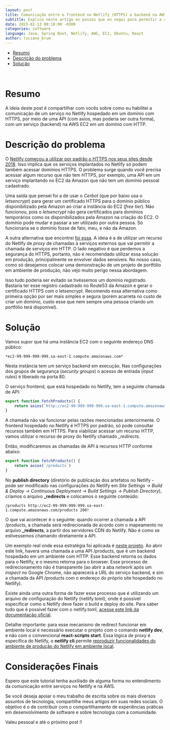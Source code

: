 ```yaml
---
layout: post
title: Comunicação entre o frontend no Netlify (HTTPS) e backend na AWS EC2 (HTTP)
subtitle: Explico neste artigo os passos que eu segui para permitir a comunicação de um serviço no Netlify (por padrão em HTTPS) e um serviço na Amazon EC2 (free tier).
date: 2023-02-13 00:10:00 -0300
categories: software
language: Java, Spring Boot, Netlify, AWS, EC2, Ubuntu, React
author: luciano_brum
---
```


- [Resumo](#resumo)
- [Descrição do problema](#descrição-do-problema)
- [Solução](#solução)
<br>

# Resumo

A ideia deste post é compartilhar com vocês sobre como eu habilitei a comunicação de um serviço no Netlify hospedado em um domínio com HTTPS, por meio de uma API (com axios, mas poderia ser outra forma), com um serviço (backend) na AWS EC2 em um domínio com HTTP.

# Descrição do problema

O [Netlify começou a utilizar por padrão o HTTPS nos seus sites desde 2018](https://www.netlify.com/blog/2018/07/02/all-new-sites-on-netlify-are-https-by-default/). Isso implica que os serviços implantados no Netlify só podem também acessar domínios HTTPS. O problema surge quando você precisa acessar algum recurso que não tem HTTPS, por exemplo, uma API em um serviço implantando no EC2 da Amazon que não tem um domínio pessoal cadastrado. 

Uma saída que pensei foi a de usar o *Cerbot* (que por baixo usa o *letsencrypt*) para gerar um certificado HTTPS para o domínio público disponibilizado pela Amazon ao criar a instância do EC2 (*free tier*). Não funcionou, pois o *letsencrypt* não gera certificados para domínios temporários como os disponibilizados pela Amazon na criação do EC2. O domínio pode mudar e passar a ser utilizado por outra pessoa. Só funcionaria se o domínio fosse de fato, meu, e não da Amazon. 

A outra alternativa que encontrei [foi essa](https://github.com/netlify/cli/issues/158#issuecomment-540140129). A ideia é a de utilizar um recurso do Netlify de *proxy* de chamadas à serviços externos que vai permitir a chamada de serviços em HTTP. O lado negativo é que perdemos a segurança do HTTPS, portanto, não é recomendado utilizar essa solução em produção, principalmente se envolver dados sensíveis. No nosso caso, como só desejamos colocar uma demonstração de um projeto de portfólio em ambiente de produção, não vejo muito perigo nessa abordagem. 

Isso tudo poderia ser evitado se tivéssemos um domínio registrado. Bastaria ter esse registro cadastrado no Route53 da Amazon e gerar o certificado HTTPS com o letsencrypt. Recomendo essa alternativa como primeira opção por ser mais simples e segura (porém acarreta no custo de criar um domínio, custo esse que nem sempre uma pessoa criando um portfólio terá disponível). 

# Solução

Vamos supor que há uma instância EC2 com o seguinte endereço DNS público:

```
*ec2-99-999-999-999.sa-east-1.compute.amazonaws.com*
```

Nesta instância tem um serviço backend em execução. Nas configurações dos grupos de segurança (*security groups*) o acesso de entrada (*input rules*) é liberado na porta 80. 

O serviço frontend, que está hospedado no Netlify, tem a seguinte chamada de API:

```javascript
export function fetchProducts() {
    return axios(`http://ec2-99-999-999-999.sa-east-1.compute.amazonaws.com/products`)
}
```

A chamada não vai funcionar pelas razões mencionadas anteriormente. O frontend hospedado no Netlify é HTTPS por padrão, só pode consultar recursos também em HTTPS. Para viabilizar acessar um recurso HTTP, vamos utilizar o recurso de proxy do Netlify chamado *_redirects*.

Então, modificaremos as chamadas de API à recursos HTTP conforme abaixo:

```javascript
export function fetchProducts() {
    return axios(`/products`)
}
```

No **publish directory** (diretório de publicação dos artefatos no Netlify - pode ser modificado nas configurações do Netlify em *Site Settings -> Build & Deploy -> Continuous Deployment -> Build Settings -> Publish Directory*), criamos o arquivo **_redirects** e colocamos o seguinte conteúdo:

```
/products http://ec2-99-999-999-999.sa-east-1.compute.amazonaws.com/products 200!
```

O que vai acontecer é o seguinte: quando ocorrer a chamada a API /products, a chamada será redirecionada de acordo com o mapeamento no arquivo **_redirects**, a partir dos servidores CDN do Netlify. Não é como se estivessemos chamando diretamente a API.

Um exemplo real onde essa estratégia foi aplicada é [neste projeto](https://sds2-delivery-food.netlify.app/orders). Ao abrir este link, haverá uma chamada a uma API /products, que é um backend hospedado em um ambiente com HTTP. Esse backend retorna os dados para o Netlify, e o mesmo retorna para o browser. Esse processo de redirecionamento não é transparente (ao abrir a aba *network* após um *inspect* no Google Chrome, não aparecerá a URL do serviço backend, e sim a chamada da API /products com o endereço do próprio site hospedado no Netlify).

Existe ainda uma outra forma de fazer esse processo que é utilizando um arquivo de configuração do Netlify (netlify.toml), onde é possível especificar como o Netlify deve fazer o build e deploy do site. Para saber tudo que é possível fazer com o netlify.toml, [acesse este link da documentação oficial](https://docs.netlify.com/configure-builds/file-based-configuration/).

Detalhe importante: para esse mecanismo de redirect funcionar em ambiente local é necessário executar o projeto com o comando **netlify dev**, e não com o convencional **react-scripts start**. Essa lógica de proxy é específica do Netlify, o **netlify cli** permite [reproduzir funcionalidades do ambiente de produção do Netlify em ambiente local](https://docs.netlify.com/cli/get-started/#run-a-local-development-environment).

# Considerações Finais 

Espero que este tutorial tenha auxiliado de alguma forma no entendimento da comunicação entre serviços no Netlify e na AWS.

Se você deseja apoiar o meu trabalho de escrita sobre os mais diversos assuntos de tecnologia, compartilhe meus artigos em suas redes sociais. O objetivo é o de contribuir com o compartilhamento de experiências práticas em desenvolvimento de software e sobre tecnologia com a comunidade.

Valeu pessoal e até o próximo post !! 
